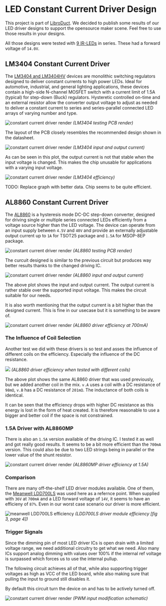 # LED Constant Current Driver Design

This project is part of [LibroDuct](https://www.libroduct.com/). We decided to publish some results of our LED driver designs to support the opensource maker scene. Feel free to use those results in your designs.

All those designs were tested with [9 IR-LEDs](https://jlcpcb.com/partdetail/Xssy-SE03_EMC3838AA60/C5205224) in series. These had a forward voltage of `14.0V`.

## LM3404 Constant Current Driver

The [LM3404 and LM3404HV](https://www.ti.com/lit/ds/symlink/lm3404.pdf) devices are monolithic switching regulators designed to deliver constant currents to high power LEDs. Ideal for automotive, industrial, and general lighting applications, these devices contain a high-side N-channel MOSFET switch with a current limit of 1.5A (typical) for step-down (Buck) regulators. Hysteretic controlled on-time and an external resistor allow the converter output voltage to adjust as needed to deliver a constant current to series and series-parallel connected LED arrays of varying number and type. 

![constant current driver render](assets/constant_current_driver_LM3404.png)
_(LM3404 testing PCB render)_

The layout of the PCB closely resembles the recommended design shown in the datasheet.

![constant current driver render](benchmarks/plots/measurement_LM3404.png)
_(LM3404 input and output current)_

As can be seen in this plot, the output current is not that stable when the input voltage is changed. This makes the chip unusable for applications with a varying input voltage.

![constant current driver render](benchmarks/plots/measurement_LM3404_eff.png)
_(LM3404 efficiency)_

TODO: Replace graph with better data. Chip seems to be quite efficient.

## AL8860 Constant Current Driver

The [AL8860](https://www.diodes.com/assets/Datasheets/AL8860.pdf) is a hysteresis mode DC-DC step-down converter, designed for driving single or multiple series connected LEDs efficiently from a voltage source higher than the LED voltage. The device can operate from an input supply between `4.5V` and `40V` and provide an externally adjustable output current up to `1A` for TSOT25 package and `1.5A` for MSOP-8EP package.

![constant current driver render](assets/constant_current_driver_AL8860.png)
_(AL8860 testing PCB render)_

The curcuit designed is similar to the previous circuit but produces way better results thanks to the changed driving IC.

![constant current driver render](benchmarks/plots/measurement_AL8860.png)
_(AL8860 input and output current)_

The above plot shows the input and output current. The output current is rather stable over the supported input voltage. This makes the circuit suitable for our needs.

It is also worth mentioning that the output current is a bit higher than the designed current. This is fine in our usecase but it is something to be aware of.

![constant current driver render](benchmarks/plots/measurement_AL8860_eff.png)
_(AL8860 driver efficiency at 700mA)_

### The Influence of Coil Selection

Another test we did with these drivers is so test and asses the influence of different coils on the efficiency. Especially the influence of the DC resistance.

![](assets/coil_influence.png)
_(AL8860 driver efficiency when tested with different coils)_

The above plot shows the same AL8860 driver that was used previously, but we added another coil in the mix. `v.A` uses a coil with a DC resistance of `98mΩ`, `v.B` has a DC resistance of `201mΩ`. The inductance of both coils is identical.

It can be seen that the efficiency drops with higher DC resistance as this energy is lost in the form of heat created. It is therefore reasonable to use a bigger and better coil if the space is not constrained.

### 1.5A Driver with AL8860MP

There is also an `1.5A` version available of the driving IC. I tested it as well and got really good results. It seems to be a bit more efficient than the `700mA` version. This could also be due to two LED strings being in parallel or the lower value of the shunt resistor.

![constant current driver render](assets/measurement_AL8860MP_eff.png)
_(AL8860MP driver efficiency at 1.5A)_

### Comparison

There are many off-the-shelf LED driver modules available. One of them, the [Meanwell LDD700LS](https://www.meanwell-web.com/content/files/pdfs/productPdfs/MW/LDD-l/ldd-l-spec.pdf) was used here as a refernce point. When supplied with `36V` at `700mA` and a LED forward voltage of `14V`, it seems to have an efficieny of `87%`. Even in our worst case scenario our driver is more efficient.

![meanwell LDD700LS efficiency](assets/ldd700ls_efficiency.png)
_(LDD700LS driver module efficiency [fig 3, page 4])_

### Trigger Signals

Since the dimming pin of most LED driver ICs is open drain with a limited voltage range, we need additional circuitry to get what we need. Also many ICs support analog dimming with values over 100% if the internal ref voltage is surpassed which forces us to use the internal pullup.

The following circuit achieves all of that, while also supporting trigger voltages as high as VCC of the LED board, while also making sure that pulling the input to ground still disables it.

By default this circuit turn the device on and has to be actively turned off.

![constant current driver render](assets/pwm_input_protection.png)
_(PWM input modification schematic)_
